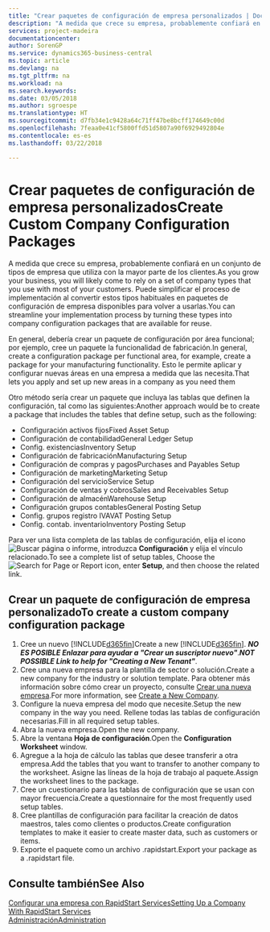 ```yaml
---
title: "Crear paquetes de configuración de empresa personalizados | Documentos de Microsoft"
description: "A medida que crece su empresa, probablemente confiará en un conjunto de tipos de empresa que utiliza con la mayor parte de los clientes. Puede simplificar el proceso de implementación al convertir estos tipos habituales en paquetes de configuración de empresa disponibles para volver a usarlas."
services: project-madeira
documentationcenter: 
author: SorenGP
ms.service: dynamics365-business-central
ms.topic: article
ms.devlang: na
ms.tgt_pltfrm: na
ms.workload: na
ms.search.keywords: 
ms.date: 03/05/2018
ms.author: sgroespe
ms.translationtype: HT
ms.sourcegitcommit: d7fb34e1c9428a64c71ff47be8bcff174649c00d
ms.openlocfilehash: 7feaa0e41cf5800ffd51d5807a90f6929492804e
ms.contentlocale: es-es
ms.lasthandoff: 03/22/2018

---
```

# <a name="create-custom-company-configuration-packages"></a><span data-ttu-id="84954-104">Crear paquetes de configuración de empresa personalizados</span><span class="sxs-lookup"><span data-stu-id="84954-104">Create Custom Company Configuration Packages</span></span>
<span data-ttu-id="84954-105">A medida que crece su empresa, probablemente confiará en un conjunto de tipos de empresa que utiliza con la mayor parte de los clientes.</span><span class="sxs-lookup"><span data-stu-id="84954-105">As you grow your business, you will likely come to rely on a set of company types that you use with most of your customers.</span></span> <span data-ttu-id="84954-106">Puede simplificar el proceso de implementación al convertir estos tipos habituales en paquetes de configuración de empresa disponibles para volver a usarlas.</span><span class="sxs-lookup"><span data-stu-id="84954-106">You can streamline your implementation process by turning these types into company configuration packages that are available for reuse.</span></span>  

<span data-ttu-id="84954-107">En general, debería crear un paquete de configuración por área funcional; por ejemplo, cree un paquete la funcionalidad de fabricación.</span><span class="sxs-lookup"><span data-stu-id="84954-107">In general, create a configuration package per functional area, for example, create a package for your manufacturing functionality.</span></span> <span data-ttu-id="84954-108">Esto le permite aplicar y configurar nuevas áreas en una empresa a medida que las necesita.</span><span class="sxs-lookup"><span data-stu-id="84954-108">That lets you apply and set up new areas in a company as you need them</span></span>  

<span data-ttu-id="84954-109">Otro método sería crear un paquete que incluya las tablas que definen la configuración, tal como las siguientes:</span><span class="sxs-lookup"><span data-stu-id="84954-109">Another approach would be to create a package that includes the tables that define setup, such as the following:</span></span>  

-   <span data-ttu-id="84954-110">Configuración activos fijos</span><span class="sxs-lookup"><span data-stu-id="84954-110">Fixed Asset Setup</span></span>  
-   <span data-ttu-id="84954-111">Configuración de contabilidad</span><span class="sxs-lookup"><span data-stu-id="84954-111">General Ledger Setup</span></span>  
-   <span data-ttu-id="84954-112">Config. existencias</span><span class="sxs-lookup"><span data-stu-id="84954-112">Inventory Setup</span></span>  
-   <span data-ttu-id="84954-113">Configuración de fabricación</span><span class="sxs-lookup"><span data-stu-id="84954-113">Manufacturing Setup</span></span>  
-   <span data-ttu-id="84954-114">Configuración de compras y pagos</span><span class="sxs-lookup"><span data-stu-id="84954-114">Purchases and Payables Setup</span></span>  
-   <span data-ttu-id="84954-115">Configuración de marketing</span><span class="sxs-lookup"><span data-stu-id="84954-115">Marketing Setup</span></span>  
-   <span data-ttu-id="84954-116">Configuración del servicio</span><span class="sxs-lookup"><span data-stu-id="84954-116">Service Setup</span></span>  
-   <span data-ttu-id="84954-117">Configuración de ventas y cobros</span><span class="sxs-lookup"><span data-stu-id="84954-117">Sales and Receivables Setup</span></span>  
-   <span data-ttu-id="84954-118">Configuración de almacén</span><span class="sxs-lookup"><span data-stu-id="84954-118">Warehouse Setup</span></span>  
-   <span data-ttu-id="84954-119">Configuración grupos contables</span><span class="sxs-lookup"><span data-stu-id="84954-119">General Posting Setup</span></span>  
-   <span data-ttu-id="84954-120">Config. grupos registro IVA</span><span class="sxs-lookup"><span data-stu-id="84954-120">VAT Posting Setup</span></span>  
-   <span data-ttu-id="84954-121">Config. contab. inventario</span><span class="sxs-lookup"><span data-stu-id="84954-121">Inventory Posting Setup</span></span>  

<span data-ttu-id="84954-122">Para ver una lista completa de las tablas de configuración, elija el icono ![Buscar página o informe](media/ui-search/search_small.png "icono Buscar página o informe"), introduzca **Configuración** y elija el vínculo relacionado.</span><span class="sxs-lookup"><span data-stu-id="84954-122">To see a complete list of setup tables, Choose the ![Search for Page or Report](media/ui-search/search_small.png "Search for Page or Report icon") icon, enter **Setup**, and then choose the related link.</span></span>  

## <a name="to-create-a-custom-company-configuration-package"></a><span data-ttu-id="84954-123">Crear un paquete de configuración de empresa personalizado</span><span class="sxs-lookup"><span data-stu-id="84954-123">To create a custom company configuration package</span></span>  
1.  <span data-ttu-id="84954-124">Cree un nuevo [!INCLUDE[d365fin](includes/d365fin_md.md)]</span><span class="sxs-lookup"><span data-stu-id="84954-124">Create a new [!INCLUDE[d365fin](includes/d365fin_md.md)].</span></span> <span data-ttu-id="84954-125">***NO ES POSIBLE Enlazar para ayudar a "Crear un suscriptor nuevo"***.</span><span class="sxs-lookup"><span data-stu-id="84954-125">***NOT POSSIBLE Link to help for "Creating a New Tenant"***.</span></span>   
2.  <span data-ttu-id="84954-126">Cree una nueva empresa para la plantilla de sector o solución.</span><span class="sxs-lookup"><span data-stu-id="84954-126">Create a new company for the industry or solution template.</span></span> <span data-ttu-id="84954-127">Para obtener más información sobre cómo crear un proyecto, consulte [Crear una nueva empresa](admin-how-to-create-a-new-company.md).</span><span class="sxs-lookup"><span data-stu-id="84954-127">For more information, see [Create a New Company](admin-how-to-create-a-new-company.md).</span></span>  
3.  <span data-ttu-id="84954-128">Configure la nueva empresa del modo que necesite.</span><span class="sxs-lookup"><span data-stu-id="84954-128">Setup the new company in the way you need.</span></span> <span data-ttu-id="84954-129">Rellene todas las tablas de configuración necesarias.</span><span class="sxs-lookup"><span data-stu-id="84954-129">Fill in all required setup tables.</span></span>  
4.  <span data-ttu-id="84954-130">Abra la nueva empresa.</span><span class="sxs-lookup"><span data-stu-id="84954-130">Open the new company.</span></span>
5. <span data-ttu-id="84954-131">Abre la ventana **Hoja de configuración**.</span><span class="sxs-lookup"><span data-stu-id="84954-131">Open the **Configuration Worksheet** window.</span></span>  
6.  <span data-ttu-id="84954-132">Agregue a la hoja de cálculo las tablas que desee transferir a otra empresa.</span><span class="sxs-lookup"><span data-stu-id="84954-132">Add the tables that you want to transfer to another company to the worksheet.</span></span> <span data-ttu-id="84954-133">Asigne las líneas de la hoja de trabajo al paquete.</span><span class="sxs-lookup"><span data-stu-id="84954-133">Assign the worksheet lines to the package.</span></span>  
7.  <span data-ttu-id="84954-134">Cree un cuestionario para las tablas de configuración que se usan con mayor frecuencia.</span><span class="sxs-lookup"><span data-stu-id="84954-134">Create a questionnaire for the most frequently used setup tables.</span></span>  
8.  <span data-ttu-id="84954-135">Cree plantillas de configuración para facilitar la creación de datos maestros, tales como clientes o productos.</span><span class="sxs-lookup"><span data-stu-id="84954-135">Create configuration templates to make it easier to create master data, such as customers or items.</span></span>  
9.  <span data-ttu-id="84954-136">Exporte el paquete como un archivo .rapidstart.</span><span class="sxs-lookup"><span data-stu-id="84954-136">Export your package as a .rapidstart file.</span></span>  

## <a name="see-also"></a><span data-ttu-id="84954-137">Consulte también</span><span class="sxs-lookup"><span data-stu-id="84954-137">See Also</span></span>  
[<span data-ttu-id="84954-138">Configurar una empresa con RapidStart Services</span><span class="sxs-lookup"><span data-stu-id="84954-138">Setting Up a Company With RapidStart Services</span></span>](admin-set-up-a-company-with-rapidstart.md)  
[<span data-ttu-id="84954-139">Administración</span><span class="sxs-lookup"><span data-stu-id="84954-139">Administration</span></span>](admin-setup-and-administration.md)

